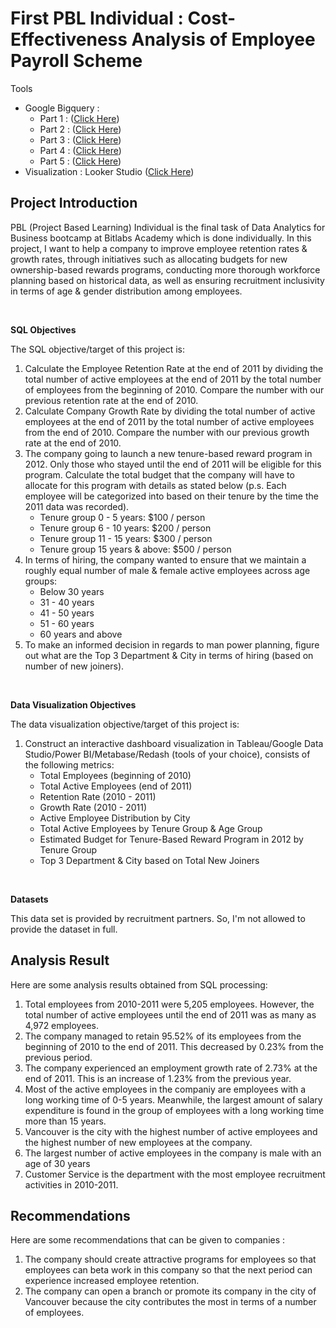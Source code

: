 # First PBL Individual : Cost-Effectiveness Analysis of Employee Payroll Scheme

<p>Tools 
  <ul>
    <li>Google Bigquery :
      <ul>
        <li>Part 1 : (<a href="https://console.cloud.google.com/bigquery?sq=889224908686:9d0eddf376934ee79dfe1557f481d1f6">Click Here</a>)</li>
        <li>Part 2 : (<a href="https://console.cloud.google.com/bigquery?sq=889224908686:516bd18a4d5b4fb0b1d9abda854f18c2">Click Here</a>)</li>
        <li>Part 3 : (<a href="https://console.cloud.google.com/bigquery?sq=889224908686:d8356b1b1ad04b6dbe6afc647c8407a9">Click Here</a>)</li>
        <li>Part 4 : (<a href="https://console.cloud.google.com/bigquery?sq=889224908686:82f462e93dc54c308ac9fb497e6515ed">Click Here</a>)</li>
        <li>Part 5 : (<a href="https://console.cloud.google.com/bigquery?sq=889224908686:8b98fc18851f4cb2a14f375a29e53eb8">Click Here</a>)</li>
      </ul>
    </li>
    <li>Visualization : Looker Studio (<a href="https://datastudio.google.com/reporting/93772ec1-5775-44dd-aa72-1e25313037bf">Click Here</a>)</li>
  </ul>
</p>

## Project Introduction

<p>PBL (Project Based Learning) Individual is the final task of Data Analytics for Business bootcamp at Bitlabs Academy which is done individually. In this project, I want to help a company to improve employee retention rates & growth rates, through initiatives such as allocating budgets for new ownership-based rewards programs, conducting more thorough workforce planning based on historical data, as well as ensuring recruitment inclusivity in terms of age & gender distribution among employees.</p>

<br>

<strong> SQL Objectives </strong>
<p> The SQL objective/target of this project is:</p>
<ol>
  <li> Calculate the Employee Retention Rate at the end of 2011 by dividing the total number of active employees at the end of 2011 by the total number of employees from the beginning of 2010. Compare the number with our previous retention rate at the end of 2010.</li>
  <li> Calculate Company Growth Rate by dividing the total number of active employees at the end of 2011 by the total number of active employees from the end
of 2010. Compare the number with our previous growth rate at the end of 2010.</li>
  <li> The company going to launch a new tenure-based reward program in 2012. Only those who stayed until the end of 2011 will be eligible for this program. Calculate the total budget that the company will have to allocate for this program with details as stated below (p.s. Each employee will be categorized into based on their tenure by the time the 2011 data was recorded).
    <ul>
      <li>Tenure group 0 - 5 years: $100 / person</li>
      <li>Tenure group 6 - 10 years: $200 / person</li>
      <li>Tenure group 11 - 15 years: $300 / person</li>
      <li>Tenure group 15 years & above: $500 / person</li>
    </ul>
  </li>
  <li>In terms of hiring, the company wanted to ensure that we maintain a roughly equal number of male & female active employees across age groups:
    <ul>
      <li>Below 30 years</li>
      <li>31 - 40 years</li>
      <li>41 - 50 years</li>
      <li>51 - 60 years</li>
      <li>60 years and above</li>
    </ul>
  </li>
  <li>To make an informed decision in regards to man power planning, figure out what are the Top 3 Department & City in terms of hiring (based on number of new joiners).
  </li>
</ol>

<br>

<strong> Data Visualization Objectives </strong>
<p> The data visualization objective/target of this project is:</p>
<ol>
  <li> Construct an interactive dashboard visualization in Tableau/Google Data Studio/Power BI/Metabase/Redash (tools of your choice), consists of the following metrics:
    <ul>
      <li>Total Employees (beginning of 2010)</li>
      <li>Total Active Employees (end of 2011)</li>
      <li>Retention Rate (2010 - 2011)</li>
      <li>Growth Rate (2010 - 2011)</li>
      <li>Active Employee Distribution by City</li>
      <li>Total Active Employees by Tenure Group & Age Group</li>
      <li>Estimated Budget for Tenure-Based Reward Program in 2012 by Tenure Group</li>
      <li>Top 3 Department & City based on Total New Joiners</li>
    </ul>
  </li>
</ol>

<br>

<strong> Datasets </strong>
<p> This data set is provided by recruitment partners. So, I'm not allowed to provide the dataset in full.</p>

## Analysis Result
<p> Here are some analysis results obtained from SQL processing: </p>
<ol>
  <li>Total employees from 2010-2011 were 5,205 employees. However, the total number of active employees until the end of 2011 was as many as 4,972 employees.</li>
  <li>The company managed to retain 95.52% of its employees from the beginning of 2010 to the end of 2011. This decreased by 0.23% from the previous period.</li>
  <li>The company experienced an employment growth rate of 2.73% at the end of 2011. This is an increase of 1.23% from the previous year.</li>
  <li>Most of the active employees in the companiy are employees with a long working time of 0-5 years. Meanwhile, the largest amount of salary expenditure is found in the group of employees with a long working time more than 15 years.</li>
  <li>Vancouver is the city with the highest number of active employees and the highest number of new employees at the company.</li>
  <li>The largest number of active employees in the company is male with an age of 30 years</li>
  <li>Customer Service is the department with the most employee recruitment activities in 2010-2011.</li>
</ol>

## Recommendations
<p> Here are some recommendations that can be given to companies : </p>
<ol>
  <li>The company should create attractive programs for employees so that employees can beta work in this company so that the next period can experience increased employee retention.</li>
  <li>The company can open a branch or promote its company in the city of Vancouver because the city contributes the most in terms of a number of employees.</li>
</ol>
